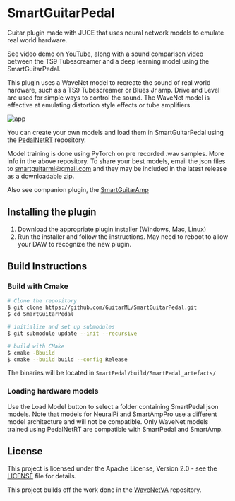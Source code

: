 # SmartGuitarPedal

Guitar plugin made with JUCE that uses neural network models to emulate real world hardware.

See video demo on [YouTube](https://www.youtube.com/watch?v=8GAr6qQAlxY), along with a sound comparison [video](https://youtu.be/xEOFz3UcDyA) between
the TS9 Tubescreamer and a deep learning model using the SmartGuitarPedal.

This plugin uses a WaveNet model to recreate the sound of real world hardware, such as
a TS9 Tubescreamer or Blues Jr amp. Drive and Level are used for simple ways to
control the sound. The WaveNet model is effective at emulating distortion style effects or tube amplifiers.

![app](https://github.com/keyth72/SmartGuitarPedal/blob/master/resources/app_pic.png)

You can create your own models and load them in SmartGuitarPedal using the [PedalNetRT](https://github.com/GuitarML/PedalNetRT) repository.

Model training is done using PyTorch on pre recorded .wav samples. More info in the above repository. 
To share your best models, email the json files to smartguitarml@gmail.com and they may be included 
in the latest release as a downloadable zip.


Also see companion plugin, the [SmartGuitarAmp](https://github.com/GuitarML/SmartGuitarAmp)

## Installing the plugin

1. Download the appropriate plugin installer (Windows, Mac, Linux)
2. Run the installer and follow the instructions. May need to reboot to allow your DAW to recognize the new plugin.

## Build Instructions

### Build with Cmake

```bash
# Clone the repository
$ git clone https://github.com/GuitarML/SmartGuitarPedal.git
$ cd SmartGuitarPedal

# initialize and set up submodules
$ git submodule update --init --recursive

# build with CMake
$ cmake -Bbuild
$ cmake --build build --config Release
```
The binaries will be located in `SmartPedal/build/SmartPedal_artefacts/`

### Loading hardware models
Use the Load Model button to select a folder containing SmartPedal json models. Note that models for NeuralPi and SmartAmpPro use
a different model architecture and will not be compatible. Only WaveNet models trained using PedalNetRT are compatible with SmartPedal and SmartAmp.

## License
This project is licensed under the Apache License, Version 2.0 - see the [LICENSE](LICENSE) file for details.

This project builds off the work done in the [WaveNetVA](https://github.com/damskaggep/WaveNetVA) repository.
